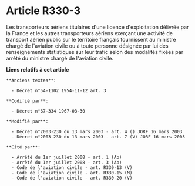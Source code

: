 # Article R330-3

Les transporteurs aériens titulaires d'une licence d'exploitation délivrée par la France et les autres transporteurs aériens
exerçant une activité de transport aérien public sur le territoire français fournissent au ministre chargé de l'aviation
civile ou à toute personne désignée par lui des renseignements statistiques sur leur trafic selon des modalités fixées par
arrêté du ministre chargé de l'aviation civile.

**Liens relatifs à cet article**

	**Anciens textes**:

	  - Décret n°54-1102 1954-11-12 art. 3

	**Codifié par**:

	  - Décret n°67-334 1967-03-30

	**Modifié par**:

	  - Décret n°2003-230 du 13 mars 2003 - art. 4 () JORF 16 mars 2003
	  - Décret n°2003-230 du 13 mars 2003 - art. 7 (V) JORF 16 mars 2003

	**Cité par**:

	  - Arrêté du 1er juillet 2008 - art. 1 (Ab)
	  - Arrêté du 1er juillet 2008 - art. 3 (Ab)
	  - Code de l'aviation civile - art. R330-13 (V)
	  - Code de l'aviation civile - art. R330-15 (M)
	  - Code de l'aviation civile - art. R330-20 (V)
